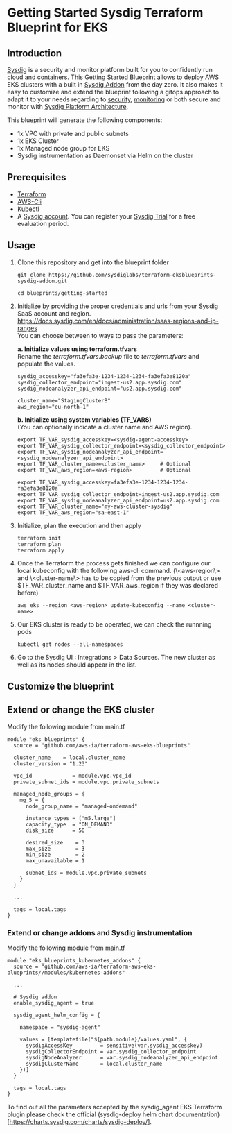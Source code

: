 # Getting Started Sysdig Terraform Blueprint for EKS

## Introduction

[Sysdig](https://sysdig.com) is a security and monitor platform built for you to confidently run cloud and containers. 
This Getting Started Blueprint allows to deploy AWS EKS clusters with a built in [Sysdig Addon](https://registry.terraform.io/modules/sysdiglabs/sysdig-addon/eksblueprints/latest) from the day zero. It also makes it easy to customize and extend the blueprint following a gitops approach to adapt it to your needs regarding to [security](https://sysdig.com/products/secure/), [monitoring](https://sysdig.com/products/monitor/) or both secure and monitor with [Sysdig Platform Architecture](https://sysdig.com/platform-architecture/).

This blueprint will generate the following components: 

* 1x VPC with private and public subnets
* 1x EKS Cluster
* 1x Managed node group for EKS
* Sysdig instrumentation as Daemonset via Helm on the cluster


## Prerequisites

* [Terraform](https://learn.hashicorp.com/tutorials/terraform/install-cli)
* [AWS-Cli](https://docs.aws.amazon.com/cli/latest/userguide/getting-started-install.html)
* [Kubectl](https://kubernetes.io/docs/tasks/tools/#kubectl)
* A [Sysdig account](https://sysdig.com/company/start-free/). You can register your [Sysdig Trial](https://sysdig.com/company/start-free/) for a free evaluation period.

## Usage

1. Clone this repository and get into the blueprint folder

    ````
    git clone https://github.com/sysdiglabs/terraform-eksblueprints-sysdig-addon.git

    cd blueprints/getting-started
    ````

2. Initialize by providing the proper credentials and urls from your Sysdig SaaS account and region.
https://docs.sysdig.com/en/docs/administration/saas-regions-and-ip-ranges   
You can choose between to ways to pass the parameters:

    **a. Initialize values using terraform.tfvars**  
    Rename the *terraform.tfvars.backup* file to *terraform.tfvars* and populate the values.
    ```
    sysdig_accesskey="fa3efa3e-1234-1234-1234-fa3efa3e8120a"
    sysdig_collector_endpoint="ingest-us2.app.sysdig.com"
    sysdig_nodeanalyzer_api_endpoint="us2.app.sysdig.com"

    cluster_name="StagingClusterB"
    aws_region="eu-north-1"
    ```
    **b. Initialize using system variables (TF_VARS)**  
    (You can optionally indicate a cluster name and AWS region).
    ```
    export TF_VAR_sysdig_accesskey=<sysdig-agent-accesskey>
    export TF_VAR_sysdig_collector_endpoint=<sysdig_collector_endpoint>
    export TF_VAR_sysdig_nodeanalyzer_api_endpoint=<sysdig_nodeanalyzer_api_endpoint>
    export TF_VAR_cluster_name=<cluster_name>     # Optional
    export TF_VAR_aws_region=<aws-region>         # Optional
    ```

    ```
    export TF_VAR_sysdig_accesskey=fa3efa3e-1234-1234-1234-fa3efa3e8120a
    export TF_VAR_sysdig_collector_endpoint=ingest-us2.app.sysdig.com
    export TF_VAR_sysdig_nodeanalyzer_api_endpoint=us2.app.sysdig.com
    export TF_VAR_cluster_name="my-aws-cluster-sysdig"
    export TF_VAR_aws_region="sa-east-1"
    ```
3. Initialize, plan the execution and then apply

    ```
    terraform init
    terraform plan
    terraform apply
    ```
4. Once the Terraform the process gets finished we can configure our local kubeconfig with the following aws-cli command. (\\<aws-region\\> and \\<cluster-name\\> has to be copied from the previous output or use $TF_VAR_cluster_name and $TF_VAR_aws_region if they was declared before)
    ```
    aws eks --region <aws-region> update-kubeconfig --name <cluster-name>
    ```
5. Our EKS cluster is ready to be operated, we can check the runnning pods
    ```
    kubectl get nodes --all-namespaces
    ```
6. Go to the Sysdig UI : Integrations > Data Sources. The new cluster as well as its nodes should appear in the list.

## Customize the blueprint

## Extend or change the EKS cluster
Modify the following module from main.tf

```
module "eks_blueprints" {
  source = "github.com/aws-ia/terraform-aws-eks-blueprints"

  cluster_name    = local.cluster_name
  cluster_version = "1.23"

  vpc_id             = module.vpc.vpc_id
  private_subnet_ids = module.vpc.private_subnets

  managed_node_groups = {
    mg_5 = {
      node_group_name = "managed-ondemand"

      instance_types = ["m5.large"]
      capacity_type  = "ON_DEMAND"
      disk_size      = 50

      desired_size    = 3
      max_size        = 3
      min_size        = 2
      max_unavailable = 1

      subnet_ids = module.vpc.private_subnets
    }
  }

  ...
  
  tags = local.tags
}
```


### Extend or change addons and Sysdig instrumentation

Modify the following module from main.tf

```
module "eks_blueprints_kubernetes_addons" {
  source = "github.com/aws-ia/terraform-aws-eks-blueprints//modules/kubernetes-addons"

  ...

  # Sysdig addon
  enable_sysdig_agent = true

  sysdig_agent_helm_config = {

    namespace = "sysdig-agent"

    values = [templatefile("${path.module}/values.yaml", {
      sysdigAccessKey         = sensitive(var.sysdig_accesskey)
      sysdigCollectorEndpoint = var.sysdig_collector_endpoint
      sysdigNodeAnalyzer      = var.sysdig_nodeanalyzer_api_endpoint
      sysdigClusterName       = local.cluster_name
    })]
  }

  tags = local.tags
}
```
To find out all the parameters accepted by the sysdig_agent EKS Terraform plugin please check the official (sysdig-deploy helm chart documentation)[https://charts.sysdig.com/charts/sysdig-deploy/].


